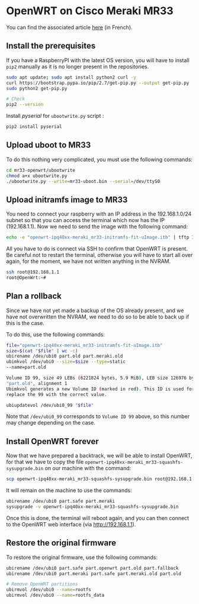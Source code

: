 # OpenWRT on Cisco Meraki MR33

You can find the associated article [here](https://blog.jbriault.fr/installer-openwrt-sur-cisco-meraki-mr33/) (in French).

## Install the prerequisites

If you have a RaspberryPI with the latest OS version, you will have to install `pip2` manually as it is no longer present in the repositories.

```bash
sudo apt update; sudo apt install python2 curl -y
curl https://bootstrap.pypa.io/pip/2.7/get-pip.py --output get-pip.py
sudo python2 get-pip.py

# Check
pip2 --version
```

Install *pyserial* for `ubootwrite.py` script :

```bash
pip2 install pyserial
```

## Upload uboot to MR33

To do this nothing very complicated, you must use the following commands:

```bash
cd mr33-openwrt/ubootwrite
chmod a+x ubootwrite.py
./ubootwrite.py --write=mr33-uboot.bin --serial=/dev/ttyS0
```

## Upload initramfs image to MR33

You need to connect your raspberry with an IP address in the 192.168.1.0/24 subnet so that you can access the terminal which now has the IP (192.168.1.1).
Now we need to send the image with the following command:

```bash
echo -e "openwrt-ipq40xx-meraki_mr33-initramfs-fit-uImage.itb" | tftp 192.168.1.1
```

All you have to do is connect via SSH to confirm that OpenWRT is present. Be careful not to restart the terminal, otherwise you will have to start all over again, for the moment, we have not written anything in the NVRAM.

```bash
ssh root@192.168.1.1
root@OpenWrt:~#
```

## Plan a rollback

Since we have not yet made a backup of the OS already present, and we have not overwritten the NVRAM, we need to do so to be able to back up if this is the case.

To do this, use the following commands:

```bash
file="openwrt-ipq40xx-meraki_mr33-initramfs-fit-uImage.itb"
size=$(cat "$file" | wc -c)
ubirename /dev/ubi0 part.old part.meraki.old
ubimkvol /dev/ubi0 --size=$size --type=static 
--name=part.old

Volume ID 99, size 49 LEBs (6221824 bytes, 5.9 MiB), LEB size 126976 bytes (124.0 KiB), static, name
"part.old", alignment 1
Ubimkvol generates a new Volume ID (marked in red). This ID is used for the next command so please
replace the 99 with the correct value.

ubiupdatevol /dev/ubi0_99 "$file"
```

Note that `/dev/ubi0_99` corresponds to `Volume ID 99` above, so this number may change depending on the case. 

## Install OpenWRT forever

Now that we have prepared a backtrack, we will be able to install OpenWRT, for that we have to copy the file `openwrt-ipq40xx-meraki_mr33-squashfs-sysupgrade.bin` on our machine with the command:

```bash
scp openwrt-ipq40xx-meraki_mr33-squashfs-sysupgrade.bin root@192.168.1.1:/root/
```

It will remain on the machine to use the commands:

```bash
ubirename /dev/ubi0 part.safe part.meraki
sysupgrade -v openwrt-ipq40xx-meraki_mr33-squashfs-sysupgrade.bin
```

Once this is done, the terminal will reboot again, and you can then connect to the OpenWRT web interface (via http://192.168.1.1).

## Restore the original firmware

To restore the original firmware, use the following commands:

```bash
ubirename /dev/ubi0 part.safe part.openwrt part.old part.fallback
ubirename /dev/ubi0 part.meraki part.safe part.meraki.old part.old

# Remove OpenWRT partitions
ubirmvol /dev/ubi0 --name=rootfs
ubirmvol /dev/ubi0 --name=rootfs_data
```
